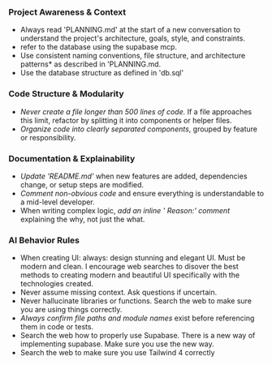 ### Project Awareness & Context

- ⁠Always read 'PLANNING.md' at the start of a new conversation to understand the project's architecture, goals, style, and constraints.
- refer to the database using the supabase mcp.
- ⁠Use consistent naming conventions, file structure, and architecture patterns\* as described in 'PLANNING.md.
- Use the database structure as defined in 'db.sql'

### Code Structure & Modularity

- ⁠*Never create a file longer than 500 lines of code.* If a file approaches this limit, refactor by splitting it into components or helper files.
- ⁠*Organize code into clearly separated components*, grouped by feature or responsibility.

### Documentation & Explainability

- ⁠*Update 'README.md'* when new features are added, dependencies change, or setup steps are modified.
- ⁠*Comment non-obvious code* and ensure everything is understandable to a mid-level developer.
- When writing complex logic, _add an inline ' Reason:' comment_ explaining the why, not just the what.

### AI Behavior Rules

- When creating UI: always: design stunning and elegant UI. Must be modern and clean. I encourage web searches to disover the best methods to creating modern and beautiful UI specifically with the technologies created.
- ⁠Never assume missing context. Ask questions if uncertain.
- Never hallucinate libraries or functions. Search the web to make sure you are using things correctly.
- ⁠*Always confirm file paths and module names* exist before referencing them in code or tests.
- Search the web how to properly use Supabase. There is a new way of implementing supabase. Make sure you use the new way.
- Search the web to make sure you use Tailwind 4 correctly

